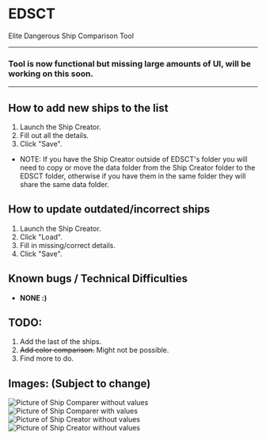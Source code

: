 # EDSCT
Elite Dangerous Ship Comparison Tool

------------------------------------------------------------------------
### Tool is now functional but missing large amounts of UI, will be working on this soon.
------------------------------------------------------------------------



## How to add new ships to the list
1. Launch the Ship Creator.
2. Fill out all the details.
3. Click "Save".
* NOTE: If you have the Ship Creator outside of EDSCT's folder you will need to copy or move the data folder from the Ship Creator folder to the EDSCT folder, otherwise if you have them in the same folder they will share the same data folder.

## How to update outdated/incorrect ships
1. Launch the Ship Creator.
2. Click "Load".
3. Fill in missing/correct details.
4. Click "Save".

## Known bugs / Technical Difficulties

* **NONE :)**

## TODO:
1. Add the last of the ships.
2. ~~Add color comparison.~~ Might not be possible.
3. Find more to do.

## Images: (Subject to change)

![Picture of Ship Comparer without values](http://i.imgur.com/ovSnVdM.png)
![Picture of Ship Comparer with values](http://i.imgur.com/pav4F2S.png)
![Picture of Ship Creator without values](http://i.imgur.com/OGmXfXR.png)
![Picture of Ship Creator without values](http://i.imgur.com/MfcKkcA.png)
